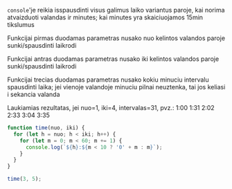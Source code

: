 `console`'je reikia isspausdinti visus galimus laiko variantus paroje, kai norima atvaizduoti valandas ir minutes; kai minutes yra skaiciuojamos 15min tikslumus

Funkcijai pirmas duodamas parametras nusako nuo kelintos valandos paroje sunki/spausdinti laikrodi

Funkcijai antras duodamas parametras nusako iki kelintos valandos paroje sunki/spausdinti laikrodi

Funkcijai trecias duodamas parametras nusako kokiu minuciu intervalu spausdinti laika; jei vienoje valandoje minuciu pilnai neuztenka, tai jos keliasi i sekancia valanda

Laukiamias rezultatas, jei nuo=1, iki=4, intervalas=31, pvz.:
1:00
1:31
2:02
2:33
3:04
3:35

```js
function time(nuo, iki) {
  for (let h = nuo; h < iki; h++) {
    for (let m = 0; m < 60; m += 1) {
      console.log(`${h}:${m < 10 ? '0' + m : m}`);
    }
  }
}

time(3, 5);
```
